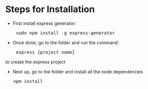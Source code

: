 # Steps for Installation
- First install express generator:
<pre>
    sudo npm install -g express-generator
</pre>
- Once done, go to the folder and run the command:
<pre>
    express {project_name}
</pre>
to create the express project
- Next up, go to the folder and install all the node dependencies
<pre>
   npm install
</pre>